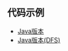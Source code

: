 ## 代码示例
- [Java版本](../../java/DirectionGraph/src/TopoSort.java) 
- [Java版本(DFS)](../../java/DirectionGraph/src/TopoSortByDFS.java) 